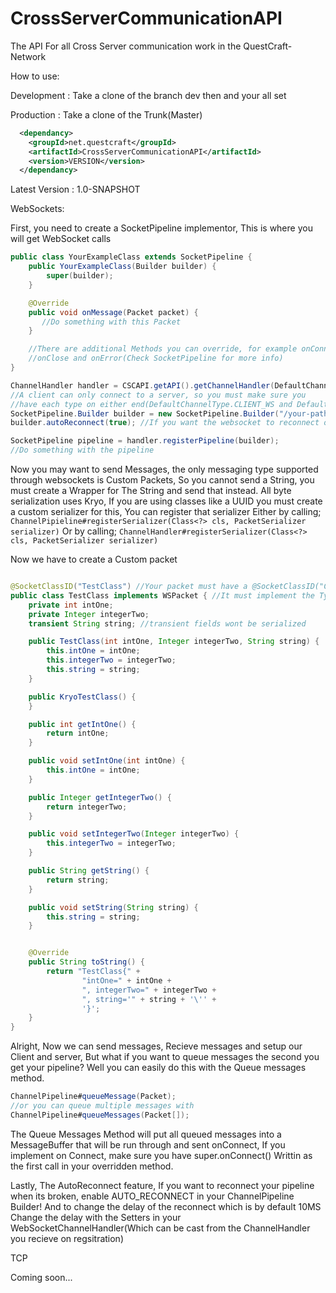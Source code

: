 # CrossServerCommunicationAPI
The API For all Cross Server communication work in the QuestCraft-Network

How to use: 

Development : Take a clone of the branch dev then and your all set

Production : Take a clone of the Trunk(Master)
```xml
  <dependancy>
    <groupId>net.questcraft</groupId>
    <artifactId>CrossServerCommunicationAPI</artifactId>
    <version>VERSION</version>
  </dependancy>
```
Latest Version : 1.0-SNAPSHOT


WebSockets: 

First, you need to create a SocketPipeline implementor, This is where you will get WebSocket calls
```Java
public class YourExampleClass extends SocketPipeline {
    public YourExampleClass(Builder builder) {
        super(builder);
    }

    @Override
    public void onMessage(Packet packet) {
       //Do something with this Packet
    }

    //There are additional Methods you can override, for example onConnect, 
    //onClose and onError(Check SocketPipeline for more info)
}
```

```Java
ChannelHandler handler = CSCAPI.getAPI().getChannelHandler(DefaultChannelType.SERVER_WS); 
//A client can only connect to a server, so you must make sure you
//have each type on either end(DefaultChannelType.CLIENT_WS and DefaultChannelType.SERVER_WS)
SocketPipeline.Builder builder = new SocketPipeline.Builder("/your-path", YourExampleClass.class);
builder.autoReconnect(true); //If you want the websocket to reconnect onClose

SocketPipeline pipeline = handler.registerPipeline(builder);
//Do something with the pipeline
```

Now you may want to send Messages, the only messaging type supported through websockets is Custom Packets, So you cannot send a String, you must create a Wrapper for The String and send that instead. All byte serialization uses Kryo, If you are using 
classes like a UUID you must create a custom serializer for this, You can register that serializer Either by calling; `ChannelPipieline#registerSerializer(Class<?> cls, PacketSerializer serializer)` Or by calling; 
`ChannelHandler#registerSerializer(Class<?> cls, PacketSerializer serializer)`

Now we have to create a Custom packet
```Java

@SocketClassID("TestClass") //Your packet must have a @SocketClassID("ClassID") Or the serializer will not be able to deserialize it
public class TestClass implements WSPacket { //It must implement the Type Of packet it is, For example this is a WebSocket Packet, so it must implement WSPacket
    private int intOne;
    private Integer integerTwo;
    transient String string; //transient fields wont be serialized

    public TestClass(int intOne, Integer integerTwo, String string) {
        this.intOne = intOne;
        this.integerTwo = integerTwo;
        this.string = string;
    }

    public KryoTestClass() {
    }

    public int getIntOne() {
        return intOne;
    }

    public void setIntOne(int intOne) {
        this.intOne = intOne;
    }

    public Integer getIntegerTwo() {
        return integerTwo;
    }

    public void setIntegerTwo(Integer integerTwo) {
        this.integerTwo = integerTwo;
    }

    public String getString() {
        return string;
    }

    public void setString(String string) {
        this.string = string;
    }


    @Override
    public String toString() {
        return "TestClass{" +
                "intOne=" + intOne +
                ", integerTwo=" + integerTwo +
                ", string='" + string + '\'' +
                '}';
    }
}
```
Alright, Now we can send messages, Recieve messages and setup our Client and server, But what if you want to queue messages the second you get your pipeline? Well you can easily do this with the Queue messages method.
```Java
ChannelPipeline#queueMessage(Packet);
//or you can queue multiple messages with 
ChannelPipeline#queueMessages(Packet[]);
```
The Queue Messages Method will put all queued messages into a MessageBuffer that will be run through and sent onConnect, If you implement on Connect, make sure you have super.onConnect() Writtin as the first call in your overridden method.

Lastly, The AutoReconnect feature, If you want to reconnect your pipeline when its broken, enable AUTO_RECONNECT in your  ChannelPipeline Builder! And to change the delay of the reconnect which is by default 10MS Change the delay with the Setters in your WebSocketChannelHandler(Which can be cast from the ChannelHandler you recieve on regsitration)

TCP

Coming soon...

